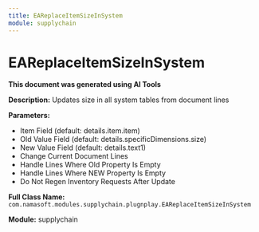 ```yaml
---
title: EAReplaceItemSizeInSystem
module: supplychain
---
```



<div class='entity-flows'>

# EAReplaceItemSizeInSystem

**This document was generated using AI Tools**

**Description:** Updates size in all system tables from document lines

**Parameters:**
- Item Field (default: details.item.item)
- Old Value Field (default: details.specificDimensions.size) 
- New Value Field (default: details.text1)
- Change Current Document Lines
- Handle Lines Where Old Property Is Empty
- Handle Lines Where NEW Property Is Empty
- Do Not Regen Inventory Requests After Update

**Full Class Name:** `com.namasoft.modules.supplychain.plugnplay.EAReplaceItemSizeInSystem`

**Module:** supplychain


</div>

